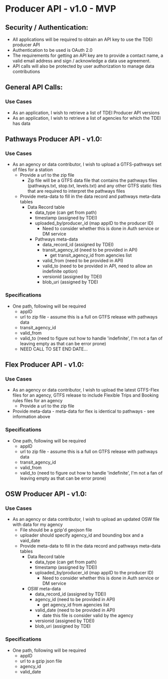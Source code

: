 # Producer API - v1.0 - MVP 

## Security / Authentication:
- All applications will be required to obtain an API key to use the TDEI producer API
- Authentication to be used is OAuth 2.0
- The requirements for getting an API key are to provide a contact name, a valid email address and sign / 
acknowledge a data use agreement. 
- API calls will also be protected by user authorization to manage data contributions 

## General API Calls:
### Use Cases
- As an application, I wish to retrieve a list of TDEI Producer API versions
- As an application, I wish to retrieve a list of agencies for which the TDEI has data

## Pathways Producer API - v1.0:
### Use Cases
- As an agency or data contributor, I wish to upload a GTFS-pathways set of files for a station 
  - Provide a url to the zip file
    - Zip file will be a GTFS data file that contains the pathways files (pathways.txt, stop.txt, levels.txt) 
    and any other GTFS static files that are required to interpret the pathways files
   - Provide meta-data to fill in the data record and pathways meta-data tables
     - Data Record table
       - data_type (can get from path)
       - timestamp (assigned by TDEI)
       - uploaded_by/producer_id (map appID to the producer ID)
         - Need to consider whether this is done in Auth service or DM service
       - Pathways meta-data
         - data_record_id (assigned by TDEI)
         - transit_agency_id (need to be provided in API) 
           - get transit_agency_id from agencies list
         - valid_from (need to be provided in API)
         - valid_to (need to be provided in API, need to allow an indefinite option) 
         - versionid (assigned by TDEI)
         - blob_uri (assigned by TDEI
         
### Specifications
- One path, following will be required
  - appID
  - url to zip file - assume this is a full on GTFS release with pathways data
  - transit_agency_id
  - valid_from
  - valid_to (need to figure out how to handle 'indefinite', I'm not a fan of leaving empty as that can be error prone)
  - NEED CALL TO SET END DATE...

## Flex Producer API - v1.0:
### Use Cases
- As an agency or data contributor, I wish to upload the latest GTFS-Flex files for an agency, GTFS release 
to include Flexible Trips and Booking rules files for an agency 
  - Provide a url to the zip file
- Provide meta-data - meta-data for flex is identical to pathways - see information above

### Specifications
- One path, following will be required
  - appID
  - url to zip file - assume this is a full on GTFS release with pathways data
  - transit_agency_id
  - valid_from
  - valid_to (need to figure out how to handle 'indefinite', I'm not a fan of leaving empty as that can be error prone)

## OSW Producer API - v1.0:
### Use Cases
- As an agency or data contributor, I wish to upload an updated OSW file with data for my agency 
  - File should be a gzip'd geojson file
  - uploader should specify agency_id and bounding box and a vaid_date
  - Provide meta-data to fill in the data record and pathways meta-data tables
    - Data Record table
      - data_type (can get from path)
      - timestamp (assigned by TDEI)
      - uploaded_by/producer_id (map appID to the producer ID)
        - Need to consider whether this is done in Auth service or DM service
     - OSW meta-data
       - data_record_id (assigned by TDEI)
       - agency_id (need to be provided in API) 
         - get agency_id from agencies list
       - valid_date (need to be provided in API) 
         - date this file is consider valid by the agency
       - versionid (assigned by TDEI)
       - blob_uri (assigned by TDEI

### Specifications
- One path, following will be required
  - appID
  - url to a gzip json file 
  - agency_id
  - valid_date

